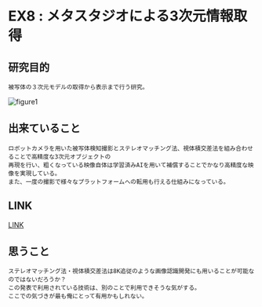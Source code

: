 
# EX8 : メタスタジオによる3次元情報取得

## 研究目的
    被写体の３次元モデルの取得から表示まで行う研究。

![figure1](https://user-images.githubusercontent.com/12496951/170864599-191de125-b462-46d7-81cc-5b4e99e60642.jpg)

## 出来ていること
    ロボットカメラを用いた被写体検知撮影とステレオマッチング法、視体積交差法を組み合わせることで高精度な3次元オブジェクトの  
    再現を行い、粗くなっている映像自体は学習済みAIを用いて補償することでかなり高精度な映像を実現している。  
    また、一度の撮影で様々なプラットフォームへの転用も行える仕組みになっている。  

## LINK

[LINK](https://www.nhk.or.jp/strl/open2022/tenji/8/index.html)

## 思うこと
    ステレオマッチング法・視体積交差法は8K追従のような画像認識開発にも用いることが可能なのではないだろうか？  
    この発表で利用されている技術は、別のことで利用できそうな気がする。  
    ここでの気づきが最も俺にとって有用かもしれない。  


